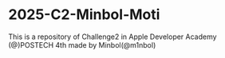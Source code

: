 # 2025-C2-Minbol-Moti
This is a repository of Challenge2 in Apple Developer Academy (@)POSTECH 4th made by Minbol(@m1nbol)
